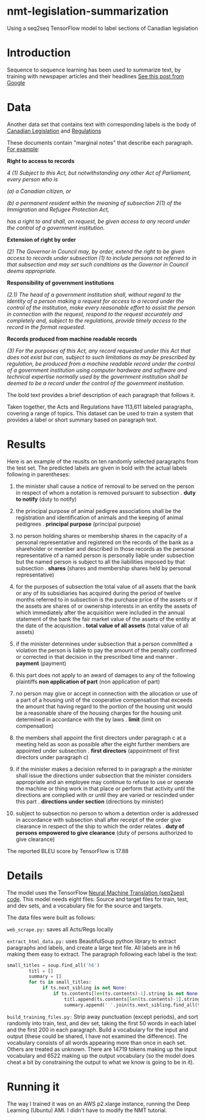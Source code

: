 # nmt-legislation-summarization
Using a seq2seq TensorFlow model to label sections of Canadian legislation

# Introduction

Sequence to sequence learning has been used to summarize text, by training with newspaper articles and their headlines [See this post from Google](https://ai.googleblog.com/2016/08/text-summarization-with-tensorflow.html) 

# Data

Another data set that contains text with corresponding labels is the body of [Canadian Legislation](http://laws.justice.gc.ca/eng/acts/) and [Regulations](http://laws.justice.gc.ca/eng/regulations/)

These documents contain "marginal notes" that describe each paragraph. [For example](http://laws.justice.gc.ca/eng/acts/A-1/page-1.html#h-6):


__Right to access to records__

*4 (1) Subject to this Act, but notwithstanding any other Act of Parliament, every person who is*

*(a) a Canadian citizen, or*

*(b) a permanent resident within the meaning of subsection 2(1) of the Immigration and Refugee Protection Act,*

*has a right to and shall, on request, be given access to any record under the control of a government institution.*

__Extension of right by order__

*(2) The Governor in Council may, by order, extend the right to be given access to records under subsection (1) to include persons not referred to in that subsection and may set such conditions as the Governor in Council deems appropriate.*

__Responsibility of government institutions__

*(2.1) The head of a government institution shall, without regard to the identity of a person making a request for access to a record under the control of the institution, make every reasonable effort to assist the person in connection with the request, respond to the request accurately and completely and, subject to the regulations, provide timely access to the record in the format requested.*

__Records produced from machine readable records__

*(3) For the purposes of this Act, any record requested under this Act that does not exist but can, subject to such limitations as may be prescribed by regulation, be produced from a machine readable record under the control of a government institution using computer hardware and software and technical expertise normally used by the government institution shall be deemed to be a record under the control of the government institution.*

The bold text provides a brief description of each paragraph that follows it.

Taken together, the Acts and Regulations have 113,611 labeled paragraphs, covering a range of topics. This dataset can be used to train a system that provides a label or short summary based on paragraph text. 

# Results

Here is an example of the reuslts on ten randomly selected paragraphs from the test set. The predicted labels are given in bold with the actual labels following in parentheses:

1. the minister shall cause a notice of removal to be served on the person in respect of whom a notation is removed pursuant to subsection .  __duty to notify__ (duty to notify)

2. the principal purpose of animal pedigree associations shall be the registration and identification of animals and the keeping of animal pedigrees . __principal purpose__ (principal purpose)

3. no person holding shares or membership shares in the capacity of a personal representative and registered on the records of the bank as a shareholder or member and described in those records as the personal representative of a named person is personally liable under subsection but the named person is subject to all the liabilities imposed by that subsection . __shares__ (shares and membership shares held by personal representative)

4. for the purposes of subsection the total value of all assets that the bank or any of its subsidiaries has acquired during the period of twelve months referred to in subsection is the purchase price of the assets or if the assets are shares of or ownership interests in an entity the assets of which immediately after the acquisition were included in the annual statement of the bank the fair market value of the assets of the entity at the date of the acquisition . __total value of all assets__ (total value of all assets)

5. if the minister determines under subsection that a person committed a violation the person is liable to pay the amount of the penalty confirmed or corrected in that decision in the prescribed time and manner . __payment__ (payment)

6. this part does not apply to an award of damages to any of the following plaintiffs __non application of part__ (non application of part)

7. no person may give or accept in connection with the allocation or use of a part of a housing unit of the cooperative compensation that exceeds the amount that having regard to the portion of the housing unit would be a reasonable share of the housing charges for the housing unit determined in accordance with the by laws . __limit__ (limit on compensation)

8. the members shall appoint the first directors under paragraph c at a meeting held as soon as possible after the eight further members are appointed under subsection . __first directors__ (appointment of first directors under paragraph c)

9. if the minister makes a decision referred to in paragraph a the minister shall issue the directions under subsection that the minister considers appropriate and an employee may continue to refuse to use or operate the machine or thing work in that place or perform that activity until the directions are complied with or until they are varied or rescinded under this part . __directions under section__ (directions by minister)

10. subject to subsection no person to whom a detention order is addressed in accordance with subsection shall after receipt of the order give clearance in respect of the ship to which the order relates . __duty of persons empowered to give clearance__ (duty of persons authorized to give clearance)

The reported BLEU score by TensorFlow is 17.88

# Details

The model uses the TensorFlow [Neural Machine Translation (seq2seq) code](https://github.com/tensorflow/nmt/tree/tf-1.4). This model needs eight files: Source and target files for train, test, and dev sets, and a vocabulary file for the source and targets. 

The data files were built as follows:

`web_scrape.py:` saves all Acts/Regs locally

`extract_html_data.py:` uses BeautifulSoup python library to extract paragraphs and labels, and create a large text file. All labels are in h6 making them easy to extract. The paragraph following each label is the text:

``` python
small_titles = soup.find_all('h6')
        titl = []
        summary = []
        for ts in small_titles:
             if ts.next_sibling is not None:
                 if ts.contents[len(ts.contents)-1].string is not None:
                     titl.append(ts.contents[len(ts.contents)-1].string)
                     summary.append(' '.join(ts.next_sibling.find_all(text=True)))
```

`build_training_files.py:` Strip away punctuation (except periods), and sort randomly into train, test, and dev set, taking the first 50 words in each label and the first 200 in each paragraph. Build a vocabulary for the input and output (these could be shared, I have not examined the difference). The vocabulary consists of all words appearing more than once in each set. Others are treated as unknown. There are 14719 tokens making up the input vocabulary and 6522 making up the output vocabulary (so the model does cheat a bit by constraining the output to what we know is going to be in it). 
                 
# Running it

The way I trained it was on an AWS p2.xlarge instance, running the Deep Learning (Ubuntu) AMI. I didn't have to modify the NMT tutorial. 






